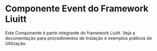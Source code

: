 # Componente Event do Framework Liuitt
Este Componente é parte integrante do framework Liuitt.
Veja a documentação para procedimentos de Instação e exemplos práticos de Utilização.




